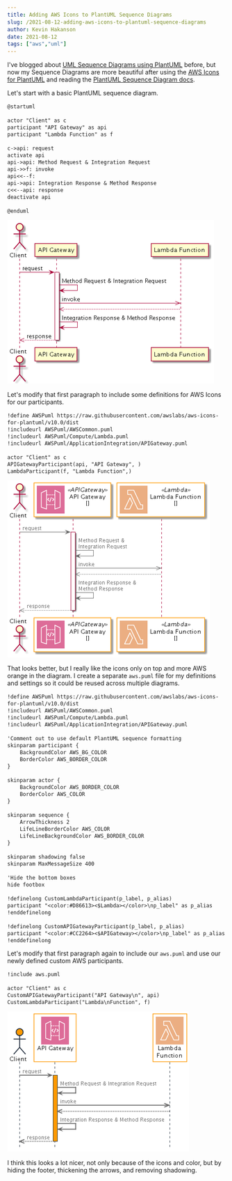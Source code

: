 ```yaml
---
title: Adding AWS Icons to PlantUML Sequence Diagrams
slug: /2021-08-12-adding-aws-icons-to-plantuml-sequence-diagrams
author: Kevin Hakanson
date: 2021-08-12
tags: ["aws","uml"]
---
```


I've blogged about [UML Sequence Diagrams using PlantUML](/2019-06-09-uml-sequence-diagrams-using-plantuml) before, but now my Sequence Diagrams are more beautiful after using the [AWS Icons for PlantUML](https://github.com/awslabs/aws-icons-for-plantuml) and reading the [PlantUML Sequence Diagram docs](https://plantuml-documentation.readthedocs.io/en/latest/diagrams/sequence.html).

Let's start with a basic PlantUML sequence diagram.

```
@startuml

actor "Client" as c
participant "API Gateway" as api
participant "Lambda Function" as f

c->api: request
activate api
api->api: Method Request & Integration Request
api->>f: invoke
api<<--f: 
api->api: Integration Response & Method Response
c<<--api: response
deactivate api

@enduml
```

![Basic Sequence Diagram](images/Basic.png)

Let's modify that first paragraph to include some definitions for AWS Icons for our participants.

```
!define AWSPuml https://raw.githubusercontent.com/awslabs/aws-icons-for-plantuml/v10.0/dist
!includeurl AWSPuml/AWSCommon.puml
!includeurl AWSPuml/Compute/Lambda.puml
!includeurl AWSPuml/ApplicationIntegration/APIGateway.puml

actor "Client" as c
APIGatewayParticipant(api, "API Gateway", )
LambdaParticipant(f, "Lambda Function",)
```

![Sequence Diagram with AWS Icons](images/AWS_Icons.png)

That looks better, but I really like the icons only on top and more AWS orange in the diagram.  I create a separate `aws.puml` file for my definitions and settings so it could be reused across multiple diagrams.

```
!define AWSPuml https://raw.githubusercontent.com/awslabs/aws-icons-for-plantuml/v10.0/dist
!includeurl AWSPuml/AWSCommon.puml
!includeurl AWSPuml/Compute/Lambda.puml
!includeurl AWSPuml/ApplicationIntegration/APIGateway.puml

'Comment out to use default PlantUML sequence formatting
skinparam participant {
    BackgroundColor AWS_BG_COLOR
    BorderColor AWS_BORDER_COLOR
}

skinparam actor {
    BackgroundColor AWS_BORDER_COLOR 
    BorderColor AWS_COLOR 
}

skinparam sequence { 
    ArrowThickness 2
    LifeLineBorderColor AWS_COLOR
    LifeLineBackgroundColor AWS_BORDER_COLOR
}

skinparam shadowing false
skinparam MaxMessageSize 400

'Hide the bottom boxes
hide footbox

!definelong CustomLambdaParticipant(p_label, p_alias)
participant "<color:#D86613><$Lambda></color>\np_label" as p_alias
!enddefinelong

!definelong CustomAPIGatewayParticipant(p_label, p_alias)
participant "<color:#CC2264><$APIGateway></color>\np_label" as p_alias
!enddefinelong
```

Let's modify that first paragraph again to include our `aws.puml` and use our newly defined custom AWS participants.

```
!include aws.puml

actor "Client" as c
CustomAPIGatewayParticipant("API Gateway\n", api)
CustomLambdaParticipant("Lambda\nFunction", f)
```

![Sequence Diagram with customized AWS Icons](images/AWS_Icons_Customized.png)

I think this looks a lot nicer, not only because of the icons and color, but by hiding the footer, thickening the arrows, and removing shadowing.